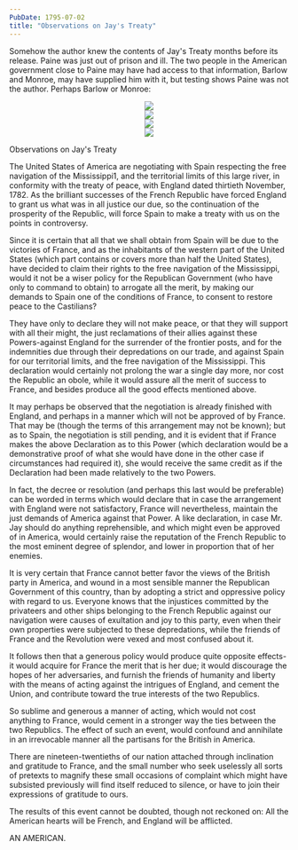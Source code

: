 ```yaml
---
PubDate: 1795-07-02
title: "Observations on Jay's Treaty"
---
```


   Somehow the author knew the contents of Jay's Treaty months before its release. Paine was just out of prison and ill.
   The two people in the American government close to Paine may have had access to that information, Barlow and Monroe,
   may have supplied him with it, but testing shows Paine was not the author. Perhaps Barlow or Monroe:


<center><img src="/images/observations-on-jay-s-treaty-r.png"></center>
<center><img src="/images/observations-on-jay-s-treaty-h.png"></center>
<center><img src="/images/observations-on-jay-s-treaty-barlow.png"></center>
<center><img src="/images/observations-on-jay-s-treaty-mon.png"></center>

   Observations on Jay's Treaty

   The United States of America are negotiating with Spain respecting the
   free navigation of the Mississippi1, and the territorial limits of this
   large river, in conformity with the treaty of peace, with England dated
   thirtieth November, 1782. As the brilliant successes of the French
   Republic have forced England to grant us what was in all justice our due,
   so the continuation of the prosperity of the Republic, will force Spain to
   make a treaty with us on the points in controversy.

   Since it is certain that all that we shall obtain from Spain will be due
   to the victories of France, and as the inhabitants of the western part of
   the United States (which part contains or covers more than half the United
   States), have decided to claim their rights to the free navigation of the
   Mississippi, would it not be a wiser policy for the Republican Government
   (who have only to command to obtain) to arrogate all the merit, by making
   our demands to Spain one of the conditions of France, to consent to
   restore peace to the Castilians?

   They have only to declare they will not make peace, or that they will
   support with all their might, the just reclamations of their allies
   against these Powers-against England for the surrender of the frontier
   posts, and for the indemnities due through their depredations on our
   trade, and against Spain for our territorial limits, and the free
   navigation of the Mississippi. This declaration would certainly not
   prolong the war a single day more, nor cost the Republic an obole, while
   it would assure all the merit of success to France, and besides produce
   all the good effects mentioned above.

   It may perhaps be observed that the negotiation is already finished with
   England, and perhaps in a manner which will not be approved of by France.
   That may be (though the terms of this arrangement may not be known); but
   as to Spain, the negotiation is still pending, and it is evident that if
   France makes the above Declaration as to this Power (which declaration
   would be a demonstrative proof of what she would have done in the other
   case if circumstances had required it), she would receive the same credit
   as if the Declaration had been made relatively to the two Powers.

   In fact, the decree or resolution (and perhaps this last would be
   preferable) can be worded in terms which would declare that in case the
   arrangement with England were not satisfactory, France will nevertheless,
   maintain the just demands of America against that Power. A like
   declaration, in case Mr. Jay should do anything reprehensible, and which
   might even be approved of in America, would certainly raise the reputation
   of the French Republic to the most eminent degree of splendor, and lower
   in proportion that of her enemies.

   It is very certain that France cannot better favor the views of the
   British party in America, and wound in a most sensible manner the
   Republican Government of this country, than by adopting a strict and
   oppressive policy with regard to us. Everyone knows that the injustices
   committed by the privateers and other ships belonging to the French
   Republic against our navigation were causes of exultation and joy to this
   party, even when their own properties were subjected to these
   depredations, while the friends of France and the Revolution were vexed
   and most confused about it.

   It follows then that a generous policy would produce quite opposite
   effects-it would acquire for France the merit that is her due; it would
   discourage the hopes of her adversaries, and furnish the friends of
   humanity and liberty with the means of acting against the intrigues of
   England, and cement the Union, and contribute toward the true interests of
   the two Republics.

   So sublime and generous a manner of acting, which would not cost anything
   to France, would cement in a stronger way the ties between the two
   Republics. The effect of such an event, would confound and annihilate in
   an irrevocable manner all the partisans for the British in America.

   There are nineteen-twentieths of our nation attached through inclination
   and gratitude to France, and the small number who seek uselessly all sorts
   of pretexts to magnify these small occasions of complaint which might have
   subsisted previously will find itself reduced to silence, or have to join
   their expressions of gratitude to ours.

   The results of this event cannot be doubted, though not reckoned on: All
   the American hearts will be French, and England will be afflicted.

   AN AMERICAN.




